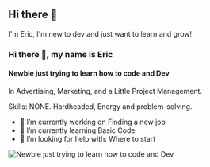 ## Hi there 👋

I'm Eric, I'm new to dev and just want to learn and grow! 
### Hi there 👋, my name is Eric 
#### Newbie just trying to learn how to code and Dev


In Advertising, Marketing, and a Little Project Management.

Skills: NONE. Hardheaded, Energy and problem-solving. 

- 🔭 I’m currently working on Finding a new job 
- 🌱 I’m currently learning Basic Code 
- 🤔 I’m looking for help with: Where to start 

![Newbie just trying to learn how to code and Dev](https://pbs.twimg.com/profile_banners/3171325556/1598010899/600x200)

